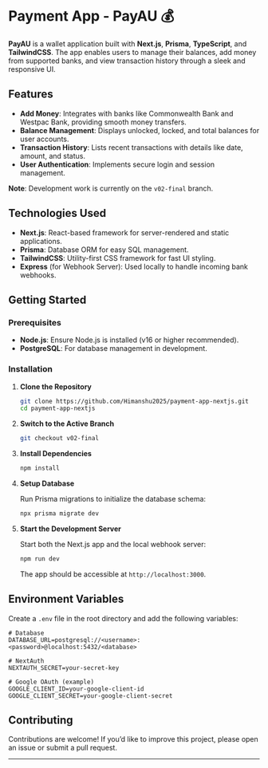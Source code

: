 
# Payment App - PayAU 💰

**PayAU** is a wallet application built with **Next.js**, **Prisma**, **TypeScript**, and **TailwindCSS**. The app enables users to manage their balances, add money from supported banks, and view transaction history through a sleek and responsive UI.

## Features

- **Add Money**: Integrates with banks like Commonwealth Bank and Westpac Bank, providing smooth money transfers.
- **Balance Management**: Displays unlocked, locked, and total balances for user accounts.
- **Transaction History**: Lists recent transactions with details like date, amount, and status.
- **User Authentication**: Implements secure login and session management.
  
**Note**: Development work is currently on the `v02-final` branch.

## Technologies Used

- **Next.js**: React-based framework for server-rendered and static applications.
- **Prisma**: Database ORM for easy SQL management.
- **TailwindCSS**: Utility-first CSS framework for fast UI styling.
- **Express** (for Webhook Server): Used locally to handle incoming bank webhooks.

## Getting Started

### Prerequisites

- **Node.js**: Ensure Node.js is installed (v16 or higher recommended).
- **PostgreSQL**: For database management in development.

### Installation

1. **Clone the Repository**

   ```bash
   git clone https://github.com/Himanshu2025/payment-app-nextjs.git
   cd payment-app-nextjs
   ```

2. **Switch to the Active Branch**

   ```bash
   git checkout v02-final
   ```

3. **Install Dependencies**

   ```bash
   npm install
   ```

4. **Setup Database**

   Run Prisma migrations to initialize the database schema:

   ```bash
   npx prisma migrate dev
   ```

5. **Start the Development Server**

   Start both the Next.js app and the local webhook server:

   ```bash
   npm run dev
   ```

   The app should be accessible at `http://localhost:3000`.

## Environment Variables

Create a `.env` file in the root directory and add the following variables:

```plaintext
# Database
DATABASE_URL=postgresql://<username>:<password>@localhost:5432/<database>

# NextAuth
NEXTAUTH_SECRET=your-secret-key

# Google OAuth (example)
GOOGLE_CLIENT_ID=your-google-client-id
GOOGLE_CLIENT_SECRET=your-google-client-secret
```

## Contributing

Contributions are welcome! If you’d like to improve this project, please open an issue or submit a pull request.

---
